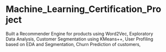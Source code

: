 # Machine_Learning_Certification_Project
Built a Recommender Engine for products using Word2Vec,
Exploratory Data Analysis,
Customer Segmentation using KMeans++,
User Profiling based on EDA and Segmentation,
Churn Prediction of customers,
